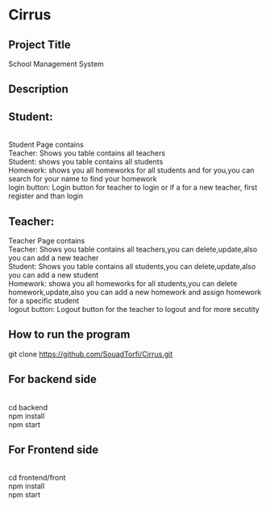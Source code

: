 # Cirrus

## Project Title

School Management System

## Description

## Student:
<br>
Student Page contains
<br>
Teacher: Shows you table contains all teachers
<br>
Student: shows you table contains all students
<br>
Homework: shows you all homeworks for all students and for you,you can search for your name to find your homework
<br>
login button: Login button for teacher to login or if a for a new teacher, first register and than login

## Teacher:
Teacher Page contains
<br>
Teacher: Shows you table contains all teachers,you can delete,update,also you can add a new teacher
<br>
Student: Shows you table contains all students,you can delete,update,also you can add a new student
<br>
Homework: showa you all homeworks for all students,you can delete homework,update,also you can add a new homework and assign homework for a specific student
<br>
logout button: Logout button for the teacher to logout and for more secutity

## How to run the program

git clone https://github.com/SouadTorfi/Cirrus.git
## For backend side
<br>
 cd backend
<br>
npm install
<br>
npm start

## For Frontend side
<br>
 cd frontend/front
<br>
npm install
<br>
npm start





